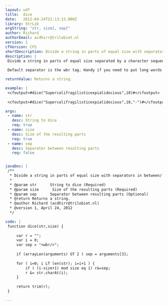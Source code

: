 ```yaml
---
layout: udf
title:  dice
date:   2012-04-24T22:13:13.000Z
library: StrLib
argString: "str, size[, sep]"
author: Richard
authorEmail: acdhirr@trilobiet.nl
version: 1
cfVersion: CF5
shortDescription: Divide a string in parts of equal size with separators in between/
description: |
 Divide a string in parts of equal size separated by a character sequence of choice. 
 
 Default separator is the wbr tag. Handy if you need to put long words in a very small space, like an HTML table with many columns.

returnValue: Returns a string.

example: |
 <cfoutput>#dice("Supercalifragilisticexpialidocious",10)#</cfoutput>    
 
 <cfoutput>#dice("Supercalifragilisticexpialidocious",10,"-")#</cfoutput>

args:
 - name: str
   desc: String to dice
   req: true
 - name: size
   desc: Size of the resulting parts
   req: true
 - name: sep
   desc: Separator between resulting parts
   req: false


javaDoc: |
 /**
  * Divide a string in parts of equal size with separators in between/
  * 
  * @param str      String to dice (Required)
  * @param size      Size of the resulting parts (Required)
  * @param sep      Separator between resulting parts (Optional)
  * @return Returns a string. 
  * @author Richard (acdhirr@trilobiet.nl) 
  * @version 1, April 24, 2012 
  */

code: |
 function dice(str,size) {
 
     var r = "";
     var i = 0;
     var sep = "<wbr/>";    
 
     if (arrayLen(arguments) GT 2 ) sep = arguments[3];
     
     for ( i=0; i LT len(str); i=i+1 ) {
         if ( (i-size+1) mod size eq 1) r&=sep; 
         r &= str.charAt(i);
     }    
     
     return trim(r);
 }

---
```


